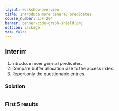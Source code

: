 ```yaml
---
layout: workshop-overview
title: Introduce more general predicates
course_number: LDF-204
banner: banner-code-graph-shield.png
octicon: package
toc: false
---
```

## Interim

1.  Introduce more general predicates.
2.  Compare buffer allocation size to the access index.
3.  Report only the questionable entries.



### Solution
```ql file=./src/session/example7b.ql
```



### First 5 results
```ql file=./tests/session/Example7b/example7b.expected#L1-L5



